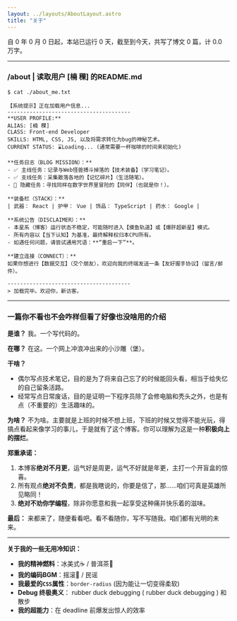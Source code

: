 ```yaml
---
layout: ../layouts/AboutLayout.astro
title: "关于"
---
```


自 <span id="start-year" class="font-bold text-accent">0</span> 年 <span id="start-month" class="font-bold text-accent">0</span> 月 <span id="start-day" class="font-bold text-accent">0</span> 日起，本站已运行 <span id="running-days" class="font-bold text-accent">0</span> 天，截至到今天，共写了博文 <span id="total-posts" class="font-bold text-accent">0</span> 篇，计 <span id="total-words" class="font-bold text-accent">0.0</span> 万字。

---
### /about | 读取用户 [楠 稞] 的README.md
```
$ cat ./about_me.txt

【系统提示】正在加载用户信息...
---------------------------------------
**USER PROFILE:**
ALIAS: [楠 稞]
CLASS: Front-end Developer
SKILLS: HTML, CSS, JS, 以及将需求转化为bug的神秘艺术。
CURRENT STATUS: ⌛Loading... (通常需要一杯咖啡的时间来初始化)

**任务日志（BLOG MISSION）：**
- ✅ 主线任务：记录与Web怪兽搏斗掉落的【技术装备】（学习笔记）。
- ✅ 支线任务：采集散落各地的【记忆碎片】（生活随笔）。
- 🎯 隐藏任务：寻找同样在数字世界里冒险的【同伴】（也就是你！）。

**装备栏（STACK）：**
| 武器： React | 护甲： Vue | 饰品： TypeScript | 药水： Google |

**系统公告（DISCLAIMER）：**
- 本星系（博客）运行状态不稳定，可能随时进入【摸鱼轨道】或【爆肝超新星】模式。
- 所有内容以【当下认知】为基准，最终解释权归本CPU所有。
- 如遇任何问题，请尝试通用咒语：**“重启一下”**。

**建立连接（CONNECT）：**
如果你想进行【数据交互】（交个朋友），欢迎向我的终端发送一条【友好握手协议】（留言/邮件）。

---------------------------------------
> 加载完毕。欢迎你，新访客。
```

---

### 一篇你不看也不会咋样但看了好像也没啥用的介绍

**是谁？**
我。一个写代码的。

**在哪？**
在这。一个网上冲浪冲出来的小沙雕（堡）。

**干啥？**
*   偶尔写点技术笔记，目的是为了将来自己忘了的时候能回头看，相当于给失忆的自己留条活路。
*   经常写点日常废话，目的是证明一下程序员除了会修电脑和秃头之外，也是有点（不重要的）生活趣味的。

**为啥？**
不为啥。主要就是上班的时候不想上班，下班的时候又觉得不能光玩，得搞点看起来像学习的事儿，于是就有了这个博客。你可以理解为这是一种**积极向上的摆烂**。

**郑重承诺：**
1.  本博客**绝对不月更**，运气好是周更，运气不好就是年更，主打一个开盲盒的惊喜。
2.  所有观点**绝对不负责**，都是我瞎说的，你要是信了，那……咱们可真是英雄所见略同！
3.  **绝对不劝你学编程**，除非你愿意和我一起享受这种痛并快乐着的滋味。

**最后：**
来都来了，随便看看吧。看不看随你，写不写随我。咱们都有光明的未来。

---

**关于我的一些无用冷知识：**
*   **我的精神燃料**：冰美式☕️ / 普洱茶🍵
*   **我的编码BGM**：摇滚🎸 / 民谣
*   **我最爱的`CSS`属性**：`border-radius` (因为能让一切变得柔软)
*   **Debug 终极奥义**： rubber duck debugging ( rubber duck debugging ) 和散步
*   **我的超能力**：在 deadline 前爆发出惊人的效率